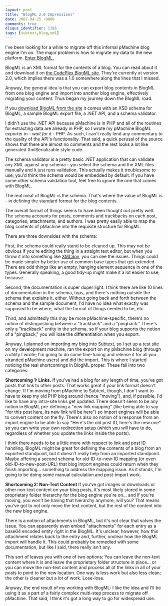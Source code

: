 ```yaml
---
layout: post
title: "BlogML 2.0 Impressions"
date: 2007-04-25 -0800
comments: true
disqus_identifier: 1186
tags: [subtext,blog,xml]
---
```

I've been looking for a while to migrate off this infernal pMachine blog
engine I'm on. The major problem is how to migrate my data to the new
platform. [Enter
BlogML.](http://codeplex.com/Wiki/View.aspx?ProjectName=BlogML)

 BlogML is an XML format for the contents of a blog. You can read about
it and download it on [the CodePlex BlogML
site](http://codeplex.com/Wiki/View.aspx?ProjectName=BlogML). They're
currently at version 2.0, which implies there was a 1.0 somewhere along
the lines that I missed.

 Anyway, the general idea is that you can export blog contents in BlogML
from one blog engine and import into another blog engine, effectively
migrating your content. Thus began my journey down the BlogML road.

 If you [download BlogML from the
site](http://www.codeplex.com/BlogML/Release/ProjectReleases.aspx) it
comes with an XSD schema for BlogML, a sample BlogML export file, a .NET
API, and a schema validator.

 I didn't use the .NET API because pMachine is in PHP and all of the
routines for extracting data are already in PHP, so I wrote my pMachine
BlogML exporter in - *wait for it* - PHP. As such, I can't really lend
any commentary to the quality of the API's functionality. That said, a
quick perusal of the source shows that there are almost no comments and
the rest looks a lot like generated XmlSerializable style code.

 The schema validator is a pretty basic .NET application that can
validate any XML against any schema - you select the schema and the XML
files manually and it just runs validation. This actually makes it
troublesome to use; you'd think the schema would be embedded by default.
If you have some other schema validation tool, feel free to ignore the
one that comes with BlogML.

 The real meat of BlogML is the schema. That's where the value of BlogML
is - in defining the standard format for the blog contents.

 The overall format of things seems to have been thought out pretty
well. The schema accounts for posts, comments and trackbacks on each
post, categories, attachments, and authors. I was pretty easily able to
map the blog contents of pMachine into the requisite structure for
BlogML.

 There are three downsides with the schema:

 First, the schema could really stand to be cleaned up. This may not be
obvious if you're editing the thing in a straight text editor, but when
you throw it into something like [XMLSpy](http://www.altova.com/), you
can see the issues. Things could be made simpler by better use of common
base types that get extended. There are odd things like an empty,
hanging element sequence in one of the types. Generally speaking, a good
tidy-up might make it a lot easier to use, because...

 Second, the documentation is super duper light. I think there are like
10 lines of documentation in the schema, tops, and there's nothing
outside the schema that explains it, either. Without going back and
forth between the schema and the sample document, I'd have no idea what
exactly was supposed to be where, what the format of things needed to
be, etc.

 Third, and admittedly this may be more pMachine-specific, there's no
notion of distinguishing between a "trackback" and a "pingback." There's
only a "trackback" entity in the schema, so if your blog supports the
notion of a "pingback," you will lose the differentiation when you
export.

 Anyway, I planned on importing my blog into
[Subtext](http://www.subtextproject.com), so I set up a test site on my
development machine, ran the export on my pMachine blog (through a
utility I wrote; I'm going to do some fine-tuning and release it for all
you stranded pMachine users) and did the import. This is where I started
noticing the real shortcomings in BlogML proper. These fall into two
categories:

 **Shortcoming 1: Links.**
 If you've had a blog for any length of time, you've got posts that link
to other posts. That works great if your link format doesn't change. If
I'm moving from pMachine to Subtext, though, I don't want to have to
keep my old PHP blog around (hence "moving"), and, if possible, I'd like
to have any intra-site links get updated. There doesn't seem to be any
notion in BlogML pre-defining a "new link mapping" (like being able to
say "for this post here, its new link will be here") so import engines
will be able to convert content on the fly. There's also no notion of a
response from an import engine to be able to say "Here's the old post
ID, here's the new one" so you can write your own redirection setup
(which you *will* have to do, regardless of whether you update the links
inside the posts).

 I think there needs to be a little more with respect to link and post
ID handling. BlogML might be great for defining the contents of a blog
from an exported standpoint, but it doesn't really help from an imported
standpoint. Maybe offering a second schema for old-ID-to-new-ID mapping
(or even old-ID-to-new-post-URL) that blog import engines could return
when they finish importing... something to address the mapping issue. As
it stands, I'm going to be doing some manual calculation and post-import
work.

 **Shortcoming 2: Non-Text Content**
 If you've got images or downloads or other non-text content on your
blog posts, it's most likely stored in some proprietary folder hierarchy
for the blog engine you're on... and if you're moving, you won't be
having that hierarchy anymore, will you? That means you've got to not
only move the text content, but the rest of the content into the new
blog engine.

 There is a notion of attachments in BlogML, but it's not clear that
solves the issue. You can apparently even embed "attachments" for each
entry as a base64 encoded entity right in the BlogML. It's unclear,
however, how this attachment relates back to the entry and, further,
unclear how the BlogML import will handle it. This could probably be
remedied with some documentation, but like I said, there really isn't
any.

 This sort of leaves you with one of two options: You can leave the
non-text content where it is and leave the proprietary folder structure
in place... or you can move the non-text content and process all of the
links in all of your posts to point to the new location. One way is less
work but also less clean; the other is cleaner but a lot of work.
Lose-lose.

 Anyway, the end result of my working with BlogML: I like the idea and
I'll be using it as a part of a fairly complex multi-step process to
migrate off pMachine. That said, I think it's got a long way to go for
widespread use.
